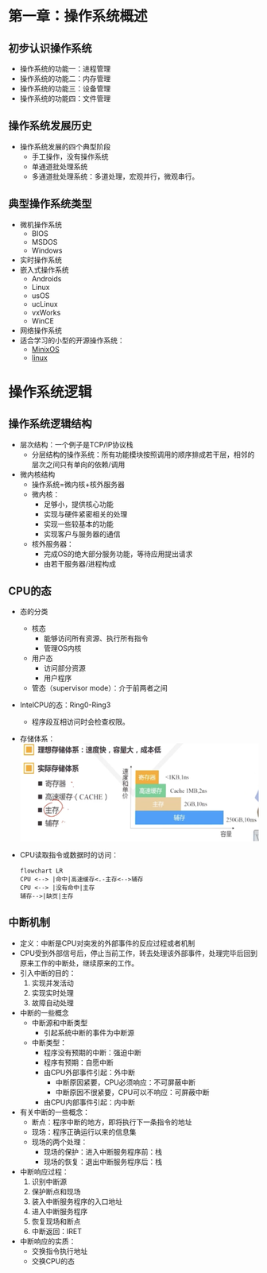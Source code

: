 # 第一章：操作系统概述

## 初步认识操作系统

- 操作系统的功能一：进程管理
- 操作系统的功能二：内存管理
- 操作系统的功能三：设备管理
- 操作系统的功能四：文件管理

## 操作系统发展历史

- 操作系统发展的四个典型阶段
  - 手工操作，没有操作系统
  - 单通道批处理系统
  - 多通道批处理系统：多道处理，宏观并行，微观串行。

## 典型操作系统类型

- 微机操作系统
  - BIOS
  - MSDOS
  - Windows
- 实时操作系统
- 嵌入式操作系统
  - Androids
  - Linux
  - usOS
  - ucLinux
  - vxWorks
  - WinCE
- 网络操作系统
- 适合学习的小型的开源操作系统：
  - [MinixOS](www.minix3.org)
  - [linux](www.kernel.org)
  
# 操作系统逻辑

## 操作系统逻辑结构

- 层次结构：一个例子是TCP/IP协议栈
  - 分层结构的操作系统：所有功能模块按照调用的顺序排成若干层，相邻的层次之间只有单向的依赖/调用
- 微内核结构
  - 操作系统=微内核+核外服务器
  - 微内核：
    - 足够小，提供核心功能
    - 实现与硬件紧密相关的处理
    - 实现一些较基本的功能
    - 实现客户与服务器的通信
  - 核外服务器：
    - 完成OS的绝大部分服务功能，等待应用提出请求
    - 由若干服务器/进程构成

## CPU的态

- 态的分类
  - 核态
    - 能够访问所有资源、执行所有指令
    - 管理OS内核
  - 用户态
    - 访问部分资源
    - 用户程序
  - 管态（supervisor mode）：介于前两者之间
- IntelCPU的态：Ring0-Ring3
  - 程序段互相访问时会检查权限。
- 存储体系：![Alt text](image.png)
- CPU读取指令或数据时的访问：

  ```mermaid
  flowchart LR
  CPU <--> |命中|高速缓存<.-主存<-->辅存
  CPU <--> |没有命中|主存
  辅存-->|缺页|主存
  ```
  
## 中断机制

- 定义：中断是CPU对突发的外部事件的反应过程或者机制
- CPU受到外部信号后，停止当前工作，转去处理该外部事件，处理完毕后回到原来工作的中断处，继续原来的工作。
- 引入中断的目的：
  1. 实现并发活动
  2. 实现实时处理
  3. 故障自动处理
- 中断的一些概念
  - 中断源和中断类型
    - 引起系统中断的事件为中断源
  - 中断类型：
    - 程序没有预期的中断：强迫中断
    - 程序有预期：自愿中断
    - 由CPU外部事件引起：外中断
      - 中断原因紧要，CPU必须响应：不可屏蔽中断
      - 中断原因不很紧要，CPU可以不响应：可屏蔽中断
    - 由CPU内部事件引起：内中断
- 有关中断的一些概念：
  - 断点：程序中断的地方，即将执行下一条指令的地址
  - 现场：程序正确运行以来的信息集
  - 现场的两个处理：
    - 现场的保护：进入中断服务程序前：栈
    - 现场的恢复：退出中断服务程序后：栈
- 中断响应过程：
  1. 识别中断源
  2. 保护断点和现场
  3. 装入中断服务程序的入口地址
  4. 进入中断服务程序
  5. 恢复现场和断点
  6. 中断返回：IRET
- 中断响应的实质：
  - 交换指令执行地址
  - 交换CPU的态
